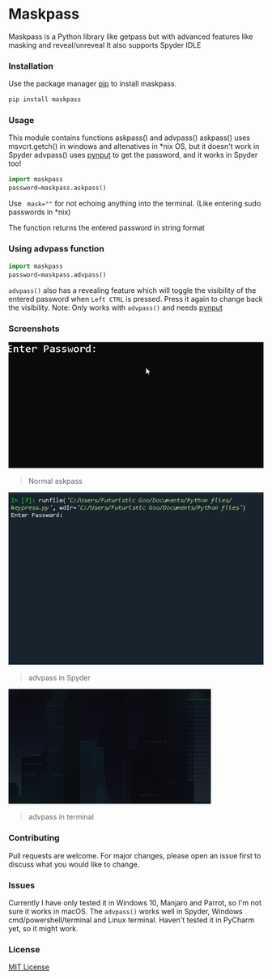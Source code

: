 # Maskpass

Maskpass is a Python library like getpass but with advanced features like masking and reveal/unreveal
It also supports Spyder IDLE

### Installation

Use the package manager [pip](https://pip.pypa.io/en/stable/) to install maskpass.

```bash
pip install maskpass
```

### Usage
This module contains functions askpass() and advpass()
askpass() uses msvcrt.getch() in windows and altenatives in *nix OS, but it doesn't work in Spyder
advpass() uses [pynput](https://pypi.org/project/pynput/) to get the password, and it works in Spyder too!

```python
import maskpass
password=maskpass.askpass()

```


Use ` mask=""` for not echoing anything into the terminal. (Like entering sudo passwords in *nix)

The function returns the entered password in string format

### Using advpass function

```python
import maskpass
password=maskpass.advpass()
```

`advpass()` also has a revealing feature which will toggle the visibility of the entered password when `Left CTRL` is pressed. Press it again to change back the visibility.
Note: Only works with `advpass()` and needs [pynput](https://pypi.org/project/pynput/)

### Screenshots
![Example GIF](https://raw.githubusercontent.com/FuturisticGoo/maskpass/main/images/example.gif)
>Normal askpass

![Spyder Example GIF](https://raw.githubusercontent.com/FuturisticGoo/maskpass/main/images/example2.gif)
>advpass in Spyder

![Terminal Example GIF](https://raw.githubusercontent.com/FuturisticGoo/maskpass/main/images/example3.gif)
>advpass in terminal

### Contributing
Pull requests are welcome. For major changes, please open an issue first to discuss what you would like to change.

### Issues
Currently I have only tested it in Windows 10, Manjaro and Parrot, so I'm not sure it works in macOS.
The `advpass()` works well in Spyder, Windows cmd/powershell/terminal and Linux terminal.
Haven't tested it in PyCharm yet, so it might work.

### License
[MIT License](https://choosealicense.com/licenses/mit/)

